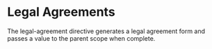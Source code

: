 # Legal Agreements

The legal-agreement directive generates a legal agreement form and passes a value to the parent scope when complete.
